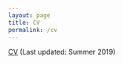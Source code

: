 ```yaml
---
layout: page
title: CV
permalink: /cv
---
```


[CV]({{site.url}}/pdf/cv.pdf) (Last updated: Summer 2019)
